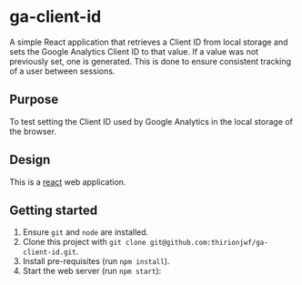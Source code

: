 # ga-client-id
A simple React application that retrieves a Client ID from local storage and sets the Google Analytics Client ID to that value. If a value was not previously set, one is generated. This is done to ensure consistent tracking of a user between sessions.

## Purpose
To test setting the Client ID used by Google Analytics in the local storage of the browser.

## Design
This is a [react](https://react.dev/) web application.

## Getting started
1. Ensure `git` and `node` are installed.
2. Clone this project with `git clone git@github.com:thirionjwf/ga-client-id.git`.
3. Install pre-requisites (run `npm install`).
4. Start the web server (run `npm start`):